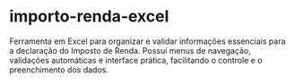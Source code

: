 # importo-renda-excel
Ferramenta em Excel para organizar e validar informações essenciais para a declaração do Imposto de Renda. Possui menus de navegação, validações automáticas e interface prática, facilitando o controle e o preenchimento dos dados.
